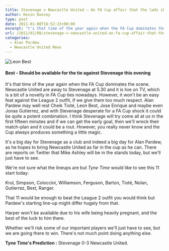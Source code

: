 ```yaml
---
title: Stevenage v Newcastle United – An FA Cup affair that the lads should handle
author: Kevin Doocey
type: post
date: 2011-01-08T16:52:23+00:00
excerpt: "t's that time of the year again when the FA Cup dominates the scene. Newcastle United are away to Stevenage at 5.30.."
url: /2011/01/08/stevenage-v-newcastle-united-an-fa-cup-affair-that-the-lads-should-handle/
categories:
  - Alan Pardew
  - Newcastle United News
---
```


![Leon Best](https://www.tynetime.com/wp-content/uploads/2011/01/Leon-Best-005.jpg "Leon-Best-005")

#### Best - Should be available for the tie against Stevenage this evening

It's that time of the year again when the FA Cup dominates the scene. Newcastle United are away to Stevenage at 5.30 and it is live on TV, which is a bit of a novelty in FA Cup ties nowadays. However, it won't be an easy feat against the League 2 outfit, if we give them too much respect. Alan Pardew may well rest Cheik Tioté, Leon Best, Jose Enrique and maybe even Jonas Gutierrez, and  with Stevenage desperate for a FA Cup shock it could be quite a potent combination. I think Stevenage will try come all at us in the first fifteen minutes and if we can get the early goal, then we'll wreck their match-plan and it could be a rout. However, you really never know and the Cup always produces something a little magic.

It's a big day for Stevenage as a club and indeed a big day for Alan Pardew, as he hopes to bring Newcastle United as far in the cup as he can. There are reports on Twitter that Mike Ashley will be in the stands today, but we'll just have to see.

We're not sure what the lineups are but _Tyne Time_ would like to see this 11 start today:

Krul, Simpson, Coloccini, Williamson, Ferguson, Barton, Tioté, Nolan, Gutierrez, Best, Ranger.

That 11 would be enough to beat the League 2 outfit you would think but Pardew's starting line-up might differ hugely from that.

Harper won't be available due to his wife being heavily pregnant, and the best of the luck to him there.

Whether we'll risk some of our important players we'll just have to see, but we are going there to win. There's not much point doing anything else.

**Tyne Time's Prediction :** Stevenage 0-3 Newcastle United.
